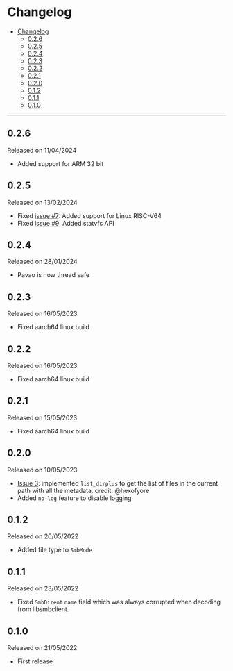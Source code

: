 # Changelog

- [Changelog](#changelog)
  - [0.2.6](#026)
  - [0.2.5](#025)
  - [0.2.4](#024)
  - [0.2.3](#023)
  - [0.2.2](#022)
  - [0.2.1](#021)
  - [0.2.0](#020)
  - [0.1.2](#012)
  - [0.1.1](#011)
  - [0.1.0](#010)

---

## 0.2.6

Released on 11/04/2024

- Added support for ARM 32 bit

## 0.2.5

Released on 13/02/2024

- Fixed [issue #7](https://github.com/veeso/pavao/issues/7): Added support for Linux RISC-V64
- Fixed [issue #9](https://github.com/veeso/pavao/issues/10): Added statvfs API

## 0.2.4

Released on 28/01/2024

- Pavao is now thread safe

## 0.2.3

Released on 16/05/2023

- Fixed aarch64 linux build

## 0.2.2

Released on 16/05/2023

- Fixed aarch64 linux build

## 0.2.1

Released on 15/05/2023

- Fixed aarch64 linux build

## 0.2.0

Released on 10/05/2023

- [Issue 3](https://github.com/veeso/pavao/issues/3): implemented `list_dirplus` to get the list of files in the current path with all the metadata. credit: @hexofyore
- Added `no-log` feature to disable logging

## 0.1.2

Released on 26/05/2022

- Added file type to `SmbMode`

## 0.1.1

Released on 23/05/2022

- Fixed `SmbDirent` `name` field which was always corrupted when decoding from libsmbclient.

## 0.1.0

Released on 21/05/2022

- First release
